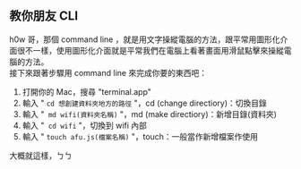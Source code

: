 ## 教你朋友 CLI
h0w 哥，那個 command line ，就是用文字操縱電腦的方法，跟平常用圖形化介面很不一樣，使用圖形化介面就是平常我們在電腦上看著畫面用滑鼠點擊來操縱電腦的方法。  
接下來跟著步驟用 command line 來完成你要的東西吧：
1. 打開你的 Mac，搜尋 "terminal.app"
2. 輸入 " `cd 想創建資料夾地方的路徑` "，cd (change directiory)：切換目錄
3. 輸入 "` md wifi(資料夾名稱)` "，md (make directiory)：新增目錄(資料夾)
4. 輸入 "` cd wifi` "，切換到 wifi 內部
5. 輸入 " `touch afu.js(檔案名稱)` "，touch：一般當作新增檔案作使用

大概就這樣，ㄅㄅ
